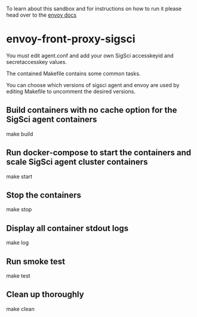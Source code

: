 To learn about this sandbox and for instructions on how to run it please head over
to the [envoy docs](https://www.envoyproxy.io/docs/envoy/latest/start/sandboxes/front_proxy.html)
# envoy-front-proxy-sigsci

You must edit agent.conf and add your own SigSci accesskeyid and secretaccesskey values.

The contained Makefile contains some common tasks.

You can choose which versions of sigsci agent and envoy are used
by editing Makefile to uncomment the desired versions.

## Build containers with no cache option for the SigSci agent containers
make build

## Run docker-compose to start the containers and scale SigSci agent cluster containers
make start

## Stop the containers
make stop

## Display all container stdout logs
make log

## Run smoke test
make test

## Clean up thoroughly
make clean
